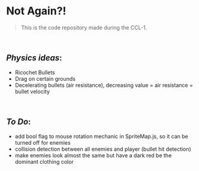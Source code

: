 # **Not Again?!**

> This is the code repository made during the CCL-1.

</br>

## _Physics ideas_:

- Ricochet Bullets
- Drag on certain grounds
- Decelerating bullets (air resistance), decreasing value = air resistance = bullet velocity

</br>

## _To Do_:

- add bool flag to mouse rotation mechanic in SpriteMap.js, so it can be turned off for enemies
- collision detection between all enemies and player (bullet hit detection)
- make enemies look almost the same but have a dark red be the dominant clothing color
